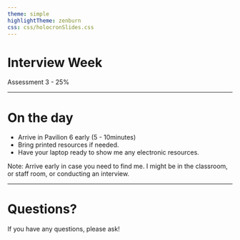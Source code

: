 ```yaml
---
theme: simple
highlightTheme: zenburn
css: css/holocronSlides.css
---
```

# Interview Week

Assessment 3 - 25%

---
# On the day

- Arrive in Pavilion 6 early (5 - 10minutes)
- Bring printed resources if needed.
- Have your laptop ready to show me any electronic resources.

Note: 
Arrive early in case you need to find me.
I might be in the classroom, or staff room, or conducting an interview. 

---

# Questions?

If you have any questions, please ask!